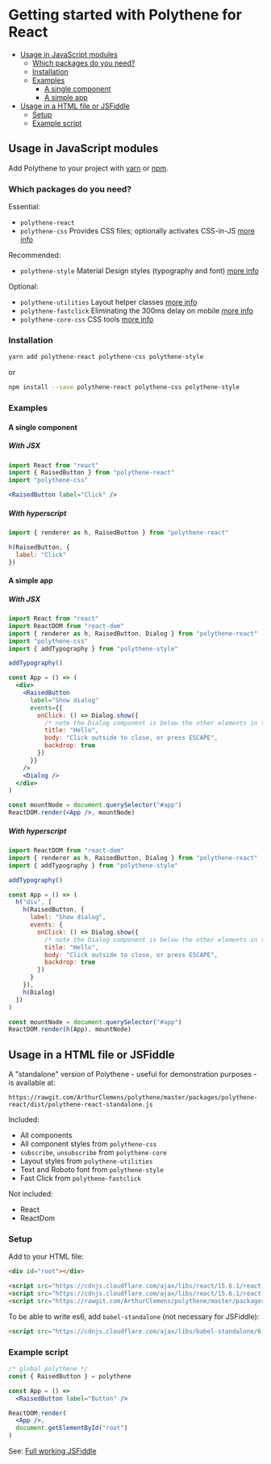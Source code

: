 # Getting started with Polythene for React


<!-- MarkdownTOC bracket="round" autolink="true" depth="3" -->

- [Usage in JavaScript modules](#usage-in-javascript-modules)
  - [Which packages do you need?](#which-packages-do-you-need)
  - [Installation](#installation)
  - [Examples](#examples)
    - [A single component](#a-single-component)
    - [A simple app](#a-simple-app)
- [Usage in a HTML file or JSFiddle](#usage-in-a-html-file-or-jsfiddle)
  - [Setup](#setup)
  - [Example script](#example-script)

<!-- /MarkdownTOC -->


## Usage in JavaScript modules

Add Polythene to your project with [yarn](https://yarnpkg.com/) or [npm](https://www.npmjs.com).

### Which packages do you need?

Essential:

* `polythene-react`
* `polythene-css` Provides CSS files; optionally activates CSS-in-JS [more info](css.md)

Recommended:

* `polythene-style` Material Design styles (typography and font) [more info](packages/polythene-style.md)

Optional:

* `polythene-utilities` Layout helper classes [more info](packages/polythene-utilities.md)
* `polythene-fastclick` Eliminating the 300ms delay on mobile [more info](packages/polythene-fastclick.md)
* `polythene-core-css` CSS tools [more info](packages/polythene-core-css.md)


### Installation

~~~bash
yarn add polythene-react polythene-css polythene-style
~~~

or

~~~bash
npm install --save polythene-react polythene-css polythene-style
~~~

### Examples

#### A single component

##### With JSX

~~~jsx
import React from "react"
import { RaisedButton } from "polythene-react"
import "polythene-css"

<RaisedButton label="Click" />
~~~

##### With hyperscript

~~~javascript
import { renderer as h, RaisedButton } from "polythene-react"

h(RaisedButton, {
  label: "Click"
})
~~~


#### A simple app

##### With JSX

~~~jsx
import React from "react"
import ReactDOM from "react-dom"
import { renderer as h, RaisedButton, Dialog } from "polythene-react"
import "polythene-css"
import { addTypography } from "polythene-style"

addTypography()

const App = () => (
  <div>
    <RaisedButton
      label="Show dialog"
      events={{
        onClick: () => Dialog.show({
          /* note the Dialog component is below the other elements in the app */
          title: "Hello",
          body: "Click outside to close, or press ESCAPE",
          backdrop: true
        })
      }}
    />
    <Dialog />
  </div>
)

const mountNode = document.querySelector("#app")
ReactDOM.render(<App />, mountNode)
~~~


##### With hyperscript

~~~javascript
import ReactDOM from "react-dom"
import { renderer as h, RaisedButton, Dialog } from "polythene-react"
import { addTypography } from "polythene-style"

addTypography()

const App = () => (
  h("div", [
    h(RaisedButton, {
      label: "Show dialog",
      events: {
        onClick: () => Dialog.show({
          /* note the Dialog component is below the other elements in the app */
          title: "Hello",
          body: "Click outside to close, or press ESCAPE",
          backdrop: true
        })
      }
    }),
    h(Dialog)
  ])
)

const mountNode = document.querySelector("#app")
ReactDOM.render(h(App), mountNode)
~~~


## Usage in a HTML file or JSFiddle

A "standalone" version of Polythene - useful for demonstration purposes - is available at:

~~~
https://rawgit.com/ArthurClemens/polythene/master/packages/polythene-react/dist/polythene-react-standalone.js
~~~

Included:

* All components
* All component styles from `polythene-css`
* `subscribe`, `unsubscribe` from `polythene-core`
* Layout styles from `polythene-utilities`
* Text and Roboto font from `polythene-style`
* Fast Click from `polythene-fastclick`

Not included:

* React
* ReactDom

### Setup

Add to your HTML file:

~~~html
<div id="root"></div>

<script src="https://cdnjs.cloudflare.com/ajax/libs/react/15.6.1/react.js"></script>
<script src="https://cdnjs.cloudflare.com/ajax/libs/react/15.6.1/react-dom.js"></script>
<script src="https://rawgit.com/ArthurClemens/polythene/master/packages/polythene-react/dist/polythene-react-standalone.js"></script>
~~~

To be able to write es6, add `babel-standalone` (not necessary for JSFiddle):

~~~html
<script src="https://cdnjs.cloudflare.com/ajax/libs/babel-standalone/6.25.0/babel.min.js"></script>
~~~

### Example script

~~~jsx
/* global polythene */
const { RaisedButton } = polythene

const App = () =>
  <RaisedButton label="Button" />

ReactDOM.render(
  <App />,
  document.getElementById("root")
)
~~~


See: [Full working JSFiddle](https://jsfiddle.net/ArthurClemens/5db99xoj/)

